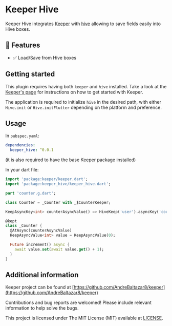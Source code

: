 # Keeper Hive

Keeper Hive integrates [Keeper](https://pub.dev/packages/keeper) with [hive](https://pub.dev/packages/hive) allowing to save fields easily into Hive boxes.

## 📜 Features

- ✅ Load/Save from Hive boxes

## Getting started

This plugin requires having both `keeper` and `hive` installed. Take a look at the [Keeper's page](https://pub.dev/packages/keeper) for instructions on how to get started with Keeper.

The application is required to initialize `hive` in the desired path, with either `Hive.init` or `Hive.initFlutter` depending on the platform and preference.

## Usage

In `pubspec.yaml`:

```yaml
dependencies:
  keeper_hive: ^0.0.1
```

(it is also required to have the base Keeper package installed)

In your dart file:

```dart
import 'package:keeper/keeper.dart';
import 'package:keeper_hive/keeper_hive.dart';

part 'counter.g.dart';

class Counter = _Counter with _$CounterKeeper;

KeepAsyncKey<int> counterAsyncValue() => HiveKeep('user').asyncKey('counter');

@kept
class _Counter {
  @AtAsync(counterAsyncValue)
  KeepAsyncValue<int> value = KeepAsyncValue(0);

  Future increment() async {
    await value.set(await value.get() + 1);
  }
}
```


## Additional information

Keeper project can be found at [https://github.com/AndreBaltazar8/keeper](https://github.com/AndreBaltazar8/keeper)

Contributions and bug reports are welcomed! Please include relevant information to help solve the bugs.

This project is licensed under The MIT License (MIT) available at [LICENSE](https://github.com/AndreBaltazar8/keeper/blob/master/packages/keeper_hive/LICENSE).